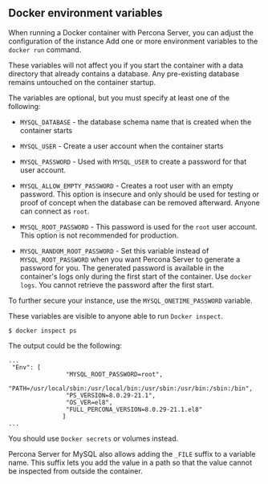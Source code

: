 ## Docker environment variables

When running a Docker container with Percona Server,
you can adjust the configuration of the instance
Add one or more environment variables to the `docker run` command.

These variables will not affect you if you start the container with a data directory that already contains a database. Any pre-existing database remains untouched on the container startup.

The variables are optional, but you must specify at least one of the following:

* `MYSQL_DATABASE` - the database schema name that is created when the container starts

* `MYSQL_USER` - Create a user account when the container starts

* `MYSQL_PASSWORD` - Used with `MYSQL_USER` to create a password for that user account.

* `MYSQL_ALLOW_EMPTY_PASSWORD` - Creates a root user with an empty password. This option is insecure and only should be used for testing or proof of concept when the database can be removed afterward. Anyone can connect as `root`.

* `MYSQL_ROOT_PASSWORD` - This password is used for the `root` user account. This option is not recommended for production.

* `MYSQL_RANDOM_ROOT_PASSWORD` - Set this variable instead of `MYSQL_ROOT_PASSWORD` when you want Percona Server to generate a password for you. The generated password is available in the container's logs only during the first start of the container. Use `docker logs`. You cannot retrieve the password after the first start.

To further secure your instance, use the `MYSQL_ONETIME_PASSWORD` variable.

These variables are visible to anyone able to run `Docker inspect`. 

```shell
$ docker inspect ps
```

The output could be the following:

```text
...
 "Env": [
                "MYSQL_ROOT_PASSWORD=root",
                "PATH=/usr/local/sbin:/usr/local/bin:/usr/sbin:/usr/bin:/sbin:/bin",
                "PS_VERSION=8.0.29-21.1",
                "OS_VER=el8",
                "FULL_PERCONA_VERSION=8.0.29-21.1.el8"
               ]
...
```

You should use `Docker secrets` or volumes instead. 

Percona Server for MySQL also allows adding the `_FILE` suffix to a variable name. This suffix lets you add the value in a path so that the value cannot be inspected from outside the container.





